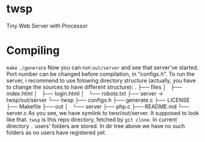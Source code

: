 # twsp
Tiny Web Server with Processor

# Compiling
`make`
`./generate`
Now you can run `out/server` and see that server've started. Port number can be changed before compilation, in "configs.h".
To run the server, i recommend to use folowing directory structure (actually, you have to change the sources to have different structure):
.
├── files
│   ├── index.html
│   ├── login.html
│   └── robots.txt
├── server -> twsp/out/server
└── twsp
    ├── configs.h
    ├── generate.c
    ├── LICENSE
    ├── Makefile
    ├── out
    │   └── server
    ├── php.c
    ├── README.md
    └── server.c
As you see, we have symlink to twsr/out/server. It supposed to look like that. `twsp` is this repo directory, fetched by `git clone`.
In current directory `.` users' folders are stored. In dir tree above we have no such folders as no users have registered yet.
